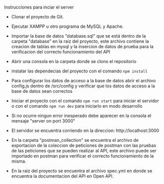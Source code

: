 Instrucciones para inciar el server

- Clonar el proyecto de Git.
- Ejecutar XAMPP u otro programa de MySQL y Apache.
- Importar la base de datos "database.sql" que se está dentro de la carpeta "database" en la raiz del proyecto, este archivo contiene la creacion de tablas en mysql y la insercion de datos de prueba para la verificacion del correcto funcionamiento del API
- Abrir una consola en la carpeta donde se clono el repositorio
- instalar las dependecias del proyecto con el comando `npm install`
- Para configurar los datos de acceso a la base de datos abrir el archivo config.js dentro de /src/config y verificar que los datos de acceso a la base de datos sean correctos 
- Iniciar el proyecto con el comando `npm run start` para iniciar el servidor o con el comando `npm run dev` para iniciarlo en modo desarrollo
- Si no ocurre ningun error inesperado debe aparecer en la consola el mensaje "server on port 3000"
- El servidor se encuentra corriendo en la direccion: http://localhost:3000

- En la carpeta "postman_collection" se encuentra el archivo de exportacion de la coleccion de peticiones de postman con las pruebas de las peticiones que se pueden realizar al API, este archivo puede ser importado en postman para verificar el correcto funcionamiento de la misma.
- En la raiz del proyecto se encuentra el archivo spec.yml en donde se encuentra la documentacion del API en Open API.
